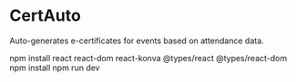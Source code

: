 # CertAuto
Auto-generates e-certificates for events based on attendance data.


npm install react react-dom react-konva @types/react @types/react-dom
npm install
npm run dev